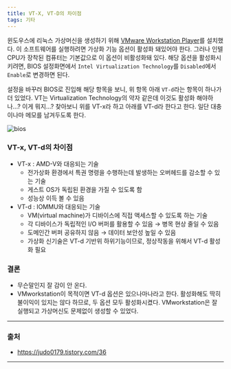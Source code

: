 ```yaml
---
title: VT-X, VT-D의 차이점
tags: 기타
---
```




 윈도우스에 리눅스 가상머신을 생성하기 위해 [VMware Workstation Player](https://www.vmware.com/kr/products/workstation-player/workstation-player-evaluation.html)를 설치했다. 이 소프트웨어를 실행하려면 가상화 기능 옵션이 활성화 돼있어야 한다. 그러나 인텔CPU가 장착된 컴퓨터는 기본값으로 이 옵션이 비활성화돼 있다. 해당 옵션을 활성화시키려면, BIOS 설정화면에서 `Intel Virtualization Technology`를 `Disabled`에서 `Enable`로 변경하면 된다.



설정을 바꾸러 BIOS로 진입해 해당 항목을 보니, 위 항목 아래 `VT-d`라는 항목이 하나가 더 있었다. VT는 Virtualization Technology의 약자 같은데 이것도 활성화 해야하나...? 이게 뭐지...? 찾아보니 위를 VT-x라 하고 아래를 VT-d라 한다고 한다. 일단 대충이나마 메모를 남겨두도록 한다.

![bios](..\img\bios.jpg)



### VT-x, VT-d의 차이점

- VT-x : AMD-V와 대응되는 기술
  - 전가상화 환경에서 특권 명령을 수행하는데 발생하는 오버헤드를 감소할 수 있는 기술
  - 게스트 OS가 독립된 환경을 가질 수 있도록 함
  - 성능상 이득 볼 수 있음
- VT-d : IOMMU와 대응되는 기술
  - VM(virtual machine)가 디바이스에 직접 액세스할 수 있도록 하는 기술
  - 각 디바이스가 독립적인 I/O 버퍼를 활용할 수 있음 →  병목 현상 줄일 수 있음
  - 도메인간 버퍼 공유하지 않음 → 데이터 보안성 높일 수 있음
  - 가상화 신기술은 VT-d 기반위 하위기능이므로, 정상작동을 위해서 VT-d 활성화  필요



### 결론

- 무슨말인지 잘 감이 안 온다.
- VMworkstation이 목적이면 VT-d 옵션은 있으나마나라고 한다. 활성화해도 딱히 불이익이 있지는 않다 하므로, 두 옵션 모두 활성화시켰다. VMworkstation은 잘 실행되고 가상머신도 문제없이 생성할 수 있었다.



---

### 출처

- https://judo0179.tistory.com/36

---